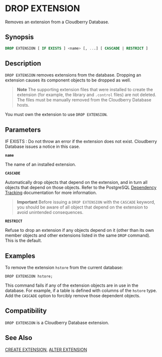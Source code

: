 # DROP EXTENSION

Removes an extension from a Cloudberry Database.

## Synopsis

```sql
DROP EXTENSION [ IF EXISTS ] <name> [, ...] [ CASCADE | RESTRICT ]
```

## Description

`DROP EXTENSION` removes extensions from the database. Dropping an extension causes its component objects to be dropped as well.

> **Note** The supporting extension files that were installed to create the extension (for example, the library and `.control` files) are not deleted. The files must be manually removed from the Cloudberry Database hosts.

You must own the extension to use `DROP EXTENSION`.

## Parameters

IF EXISTS
:   Do not throw an error if the extension does not exist. Cloudberry Database issues a notice in this case.

**`name`**

The name of an installed extension.

**`CASCADE`**

Automatically drop objects that depend on the extension, and in turn all objects that depend on those objects. Refer to the PostgreSQL [Dependency Tracking](https://www.postgresql.org/docs/12/ddl-depend.html) documentation for more information.
> **Important** Before issuing a `DROP EXTENSION` with the `CASCADE` keyword, you should be aware of all object that depend on the extension to avoid unintended consequences.

**`RESTRICT`**

Refuse to drop an extension if any objects depend on it (other than its own member objects and other extensions listed in the same `DROP` command). This is the default.

## Examples

To remove the extension `hstore` from the current database:

```
DROP EXTENSION hstore;
```

This command fails if any of the extension objects are in use in the database. For example, if a table is defined with columns of the `hstore` type. Add the `CASCADE` option to forcibly remove those dependent objects.

## Compatibility

`DROP EXTENSION` is a Cloudberry Database extension.

## See Also

[CREATE EXTENSION](/docs/sql-statements/sql-stmt-create-extension.md), [ALTER EXTENSION](/docs/sql-statements/sql-stmt-alter-extension.md)



